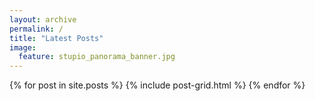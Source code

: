 ```yaml
---
layout: archive
permalink: /
title: "Latest Posts"
image:
  feature: stupio_panorama_banner.jpg
---
```


<div class="tiles">
{% for post in site.posts %}
	{% include post-grid.html %}
{% endfor %}
</div><!-- /.tiles -->
